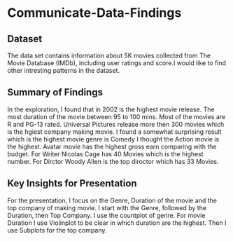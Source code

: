# Communicate-Data-Findings

## Dataset

The data set contains information about 5K movies collected from The Movie Database (IMDb), including user ratings and score.I would like to find other intresting patterns in the dataset.


## Summary of Findings

In the exploration, I found that in 2002 is the highest movie release. The most duration of the movie between 95 to 100 mins. Most of the movies are R and PG-13 rated. Universal Pictures release more then 300 movies which is the hgiest company making movie. I found a somewhat surprising result which is the highest movie genre is Comedy I thought the Action movie is the highest. Avatar movie has the highest gross earn comparing with the budget. For Writer Nicolas Cage has 40 Movies which is the highest number. For Dirctor Woody Allen is the top diroctor which has 33 Movies.



## Key Insights for Presentation

For the presentation, I focus on the Genre, Duration of the movie and the top company of making movie. I start with the Genre, followed by the Duration, then Top Company. I use the countplot of genre. For movie Duration I use Violinplot to be clear in which duration are the highest. Then I use Subplots for the top company.

